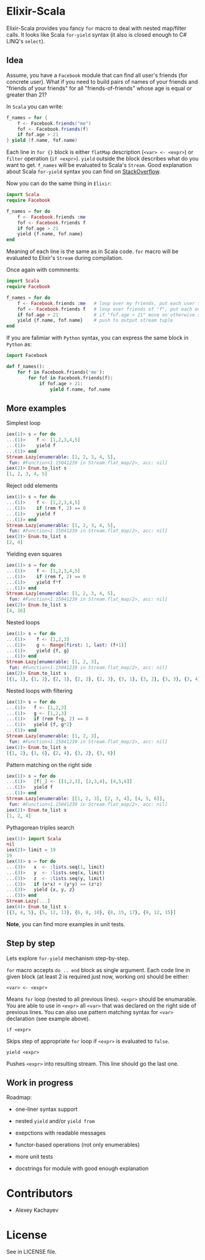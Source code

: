 # Elixir-Scala

Elixir-Scala provides you fancy `for` macro to deal with nested map/filter calls. It looks like Scala `for-yield` syntax (it also is closed enough to C# LINQ's `select`).

## Idea

Assume, you have a `Facebook` module that can find all user's friends (for concrete user). What if you need to build pairs of names of your friends and "friends of your friends" for all "friends-of-friends" whose age is equal or greater than 21?

In `Scala` you can write:

```scala
f_names = for {
    f <- Facebook.friends("me")
    fof <- Facebook.friends(f)
    if fof.age > 21
} yield (f.name, fof.name)
```

Each line in `for {}` block is either `flatMap` description (`<var> <- <expr>`) or `filter` operation (`if <expr>`). `yield` outside the block describes what do you want to get. `f_names` will be evaluated to Scala's `Stream`. Good explanation about Scala `for-yield` syntax you can find on [StackOverflow](http://stackoverflow.com/questions/1052476/what-is-scalas-yield).

Now you can do the same thing in `Elixir`:

```elixir
import Scala
require Facebook

f_names = for do
    f <- Facebook.friends :me
    fof <- Facebook.friends f
    if fof.age > 21
    yield {f.name, fof.name}
end
```

Meaning of each line is the same as in Scala code. `for` macro will be evaluated to Elixir's `Stream` during compilation.

Once again with commnents:

```elixir
import Scala
require Facebook

f_names = for do
    f <- Facebook.friends :me	# loop over my friends, put each user to "f" variable
    fof <- Facebook.friends f 	# loop over friends of "f", put each one to "fof" variable
    if fof.age > 21 	    	# if "fof.age > 21" move on otherwise skip to next "fof"
    yield {f.name, fof.name} 	# push to output stream tuple
end
```

If you are falimiar with `Python` syntax, you can express the same block in `Python` as:

```python
import Facebook

def f_names():
    for f in Facebook.friends('me'):
        for fof in Facebook.friends(f):
            if fof.age > 21:
                yield f.name, fof.name
```

## More examples

Simplest loop

```elixir
iex(1)> s = for do
...(1)>    f <- [1,2,3,4,5]
...(1)>    yield f
...(1)> end
Stream.Lazy[enumerable: [1, 2, 3, 4, 5],
 fun: #Function<1.15041239 in Stream.flat_map/2>, acc: nil]
iex(2)> Enum.to_list s
[1, 2, 3, 4, 5]
```

Reject odd elements

```elixir
iex(1)> s = for do
...(1)>    f <- [1,2,3,4,5]
...(1)>    if (rem f, 2) == 0
...(1)>    yield f
...(1)> end
Stream.Lazy[enumerable: [1, 2, 3, 4, 5],
 fun: #Function<1.15041239 in Stream.flat_map/2>, acc: nil]
iex(2)> Enum.to_list s
[2, 4]
```

Yielding even squares

```elixir
iex(1)> s = for do
...(1)>    f <- [1,2,3,4,5]
...(1)>    if (rem f, 2) == 0
...(1)>    yield f*f
...(1)> end
Stream.Lazy[enumerable: [1, 2, 3, 4, 5],
 fun: #Function<1.15041239 in Stream.flat_map/2>, acc: nil]
iex(2)> Enum.to_list s
[4, 16]
```

Nested loops

```elixir
iex(1)> s = for do
...(1)>    f <- [1,2,3]
...(1)>    g <- Range[first: 1, last: (f+1)]
...(1)>    yield {f, g}
...(1)> end
Stream.Lazy[enumerable: [1, 2, 3],
 fun: #Function<1.15041239 in Stream.flat_map/2>, acc: nil]
iex(2)> Enum.to_list s
[{1, 1}, {1, 2}, {2, 1}, {2, 2}, {2, 3}, {3, 1}, {3, 2}, {3, 3}, {3, 4}]
```

Nested loops with filtering

```elixir
iex(1)> s = for do
...(1)>   f <- [1,2,3]
...(1)>   g <- [1,2,3]
...(1)>   if (rem f+g, 2) == 0
...(1)>   yield {f, g*2}
...(1)> end
Stream.Lazy[enumerable: [1, 2, 3],
 fun: #Function<1.15041239 in Stream.flat_map/2>, acc: nil]
iex(2)> Enum.to_list s
[{1, 2}, {1, 6}, {2, 4}, {3, 2}, {3, 6}]
```

Pattern matching on the right side

```elixir
iex(1)> s = for do
...(1)>   [f|_] <- [[1,2,3], [2,3,4], [4,5,6]]
...(1)>   yield f
...(1)> end
Stream.Lazy[enumerable: [[1, 2, 3], [2, 3, 4], [4, 5, 6]],
 fun: #Function<1.15041239 in Stream.flat_map/2>, acc: nil]
iex(2)> Enum.to_list s
[1, 2, 4]
```

Pythagorean triples search

```elixir
iex(1)> import Scala
nil
iex(2)> limit = 19
19
iex(3)> s = for do
...(3)>   x  <- :lists.seq(1, limit)
...(3)>   y  <- :lists.seq(x, limit)
...(3)>   z  <- :lists.seq(y, limit)
...(3)>   if (x*x) + (y*y) == (z*z)
...(3)>   yield {x, y, z}
...(3)> end
Stream.Lazy[...]
iex(4)> Enum.to_list s
[{3, 4, 5}, {5, 12, 13}, {6, 8, 10}, {8, 15, 17}, {9, 12, 15}]
```

**Note**, you can find more examples in unit tests.

## Step by step

Lets explore `for-yield` mechanism step-by-step.

`for` macro accepts `do .. end` block as single argument. Each code line in given block (at least 2 is required just now, working on) should be either:

`<var> <- <expr>`

Means `for` loop (nested to all previous lines). `<expr>` should be enumarable. You are able to use in `<expr>` all `<var>` that was declared on the right side of previous lines. You can also use pattern matching syntax for `<var>` declaration (see example above).

`if <expr>`

Skips step of appropriate `for` loop if `<expr>` is evaluated to `false`.

`yield <expr>`

Pushes `<expr>` into resulting stream. This line should go the last one.

## Work in progress

Roadmap:

* one-liner syntax support

* nested `yield` and/or `yield from`

* exepctions with readable messages

* functor-based operations (not only enumerables)

* more unit tests

* docstrings for module with good enough explanation

# Contributors

* Alexey Kachayev <kachayev at gmail.com>

# License

See in LICENSE file.